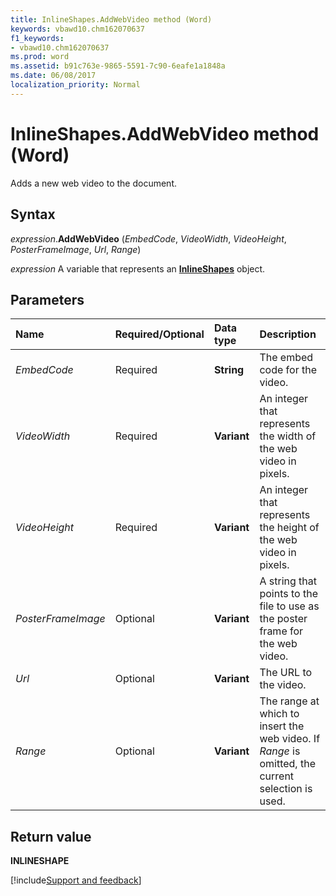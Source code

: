 ```yaml
---
title: InlineShapes.AddWebVideo method (Word)
keywords: vbawd10.chm162070637
f1_keywords:
- vbawd10.chm162070637
ms.prod: word
ms.assetid: b91c763e-9865-5591-7c90-6eafe1a1848a
ms.date: 06/08/2017
localization_priority: Normal
---
```



# InlineShapes.AddWebVideo method (Word)

Adds a new web video to the document.


## Syntax

_expression_.**AddWebVideo** (_EmbedCode_, _VideoWidth_, _VideoHeight_, _PosterFrameImage_, _Url_, _Range_)

_expression_ A variable that represents an **[InlineShapes](Word.inlineshapes.md)** object.


## Parameters

|Name|Required/Optional|Data type|Description|
|:-----|:-----|:-----|:-----|
| _EmbedCode_|Required|**String**|The embed code for the video.|
| _VideoWidth_|Required|**Variant**|An integer that represents the width of the web video in pixels.|
| _VideoHeight_|Required|**Variant**|An integer that represents the height of the web video in pixels.|
| _PosterFrameImage_|Optional|**Variant**|A string that points to the file to use as the poster frame for the web video.|
| _Url_|Optional|**Variant**|The URL to the video.|
| _Range_|Optional|**Variant**|The range at which to insert the web video. If _Range_ is omitted, the current selection is used.|

## Return value

**INLINESHAPE**




[!include[Support and feedback](~/includes/feedback-boilerplate.md)]